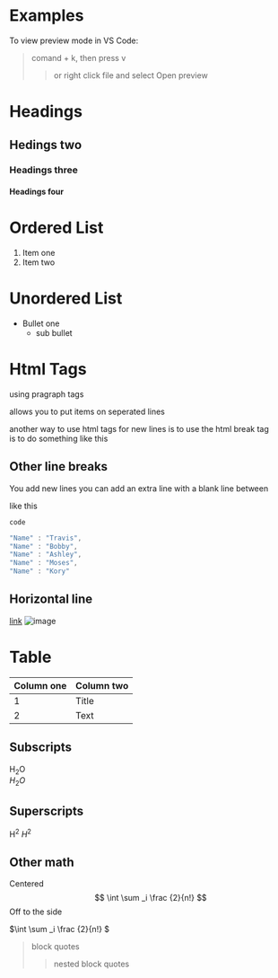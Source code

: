 
# Examples
To view preview mode in VS Code:

> comand + k, then press v
>> or right click file and select Open preview

# Headings
## Hedings two
### Headings three
#### Headings four
# Ordered List
1. Item one
2. Item two
# Unordered List
- Bullet one
    - sub bullet

<h1> Html Tags </h1>
<p> using  pragraph tags</p>
<p>allows you to put items on seperated lines</p>
another way to use html tags for new lines is to use the html break tag</br>
is to do something like this

## Other line breaks
You add new lines you can add an extra line with a blank line between

like this

`code`
``` js 
"Name" : "Travis",
"Name" : "Bobby",
"Name" : "Ashley",
"Name" : "Moses",
"Name" : "Kory"
```
Horizontal line
 ---
 [link](test.py)
 ![image](https://images.unsplash.com/photo-1517694712202-14dd9538aa97?ixlib=rb-4.0.3&ixid=M3wxMjA3fDB8MHxzZWFyY2h8M3x8Y29tcHV0ZXJ8ZW58MHx8MHx8fDA%3D&auto=format&fit=crop&w=900&q=60)

# Table
| Column one | Column two |
| -- |-- |
| 1 | Title |
| 2 | Text |
## Subscripts
H<sub>2</sub>O <br>
$H_2O$
## Superscripts
H<sup>2</sup>
$H^2$
## Other math
Centered
$$ \int \sum _i \frac {2}{n!} $$
 Off to the side

 $\int \sum _i \frac {2}{n!} $
> block quotes
>> nested block quotes
